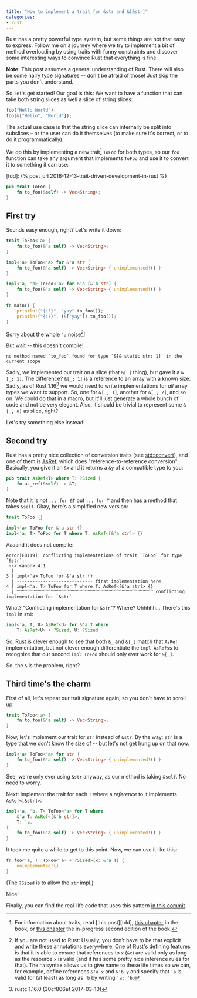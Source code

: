 ```yaml
---
title: "How to implement a trait for &str and &[&str]"
categories:
- rust
---
```


Rust has a pretty powerful type system, but some things are not that easy to express. Follow me on a journey where we try to implement a bit of method overloading by using traits with funny constraints and discover some interesting ways to convince Rust that everything is fine.

**Note:** This post assumes a general understanding of Rust. There will also be some hairy type signatures -- don't be afraid of those! Just skip the parts you don't understand.

So, let's get started! Our goal is this: We want to have a function that can take both string slices as well a slice of string slices:

```rust
foo("Hello World");
foo(&["Hello", "World"]);
```

The actual use case is that the string slice can internally be split into subslices – or the user can do it themselves (to make sure it's correct, or to do it programmatically).

We do this by implementing a new trait[^traits] `ToFoo` for both types, so our `foo` function can take any argument that implements `ToFoo` and use it to convert it to something it can use:

[^traits]: For information about traits, read [this post][tdd], [this chapter][book] in the book, or [this chapter][book2] the in-progress second edition of the book.

[book]: https://doc.rust-lang.org/book/traits.html
[book2]: http://rust-lang.github.io/book/second-edition/ch10-00-generics.html
[tdd]: {% post_url 2016-12-13-trait-driven-development-in-rust %}

```rust
pub trait ToFoo {
    fn to_foo(&self) -> Vec<String>;
}
```

## First try

Sounds easy enough, right? Let's write it down:

```rust
trait ToFoo<'a> {
    fn to_foo(&'a self) -> Vec<String>;
}

impl<'a> ToFoo<'a> for &'a str {
    fn to_foo(&'a self) -> Vec<String> { unimplemented!() }
}

impl<'a, 'b> ToFoo<'a> for &'a [&'b str] {
    fn to_foo(&'a self) -> Vec<String> { unimplemented!() }
}

fn main() {
    println!("{:?}", "yay".to_foo());
    println!("{:?}", (&["yay"]).to_foo());
}
```

Sorry about the whole `'a` noise[^lifetimes]!

[^lifetimes]: If you are not used to Rust: Usually, you don't have to be that explicit and write these annotations everywhere. One of Rust's defining features is that it is able to ensure that references to `x` (`&x`) are valid only as long as the resource `x` is valid (and it has some pretty nice inference rules for that). The `'a` syntax allows us to give name to these life times so we can, for example, define references `&'a x` and `&'b y` and specify that `'a` is valid for (at least) as long as `'b` by writing `'a: 'b`.

But wait -- this doesn't compile!

```text
no method named `to_foo` found for type `&[&'static str; 1]` in the current scope
```

Sadly, we implemented our trait on a slice (that `&[_]` thing), but gave it a `&[_; 1]`. The difference? `&[_; 1]` is a reference to an array with a known size. Sadly, as of Rust 1.16[^rust-version] we would need to write implementations for _all_ array types we want to support. So, one for `&[_; 1]`, another for `&[_; 2]`, and so on. We could do that in a macro, but it'll just generate a whole bunch of code and not be very elegant. Also, it should be trivial to represent some `&[_, n]` as slice, right?

[^rust-version]: rustc 1.16.0 (30cf806ef 2017-03-10)

Let's try something else instead!

## Second try

Rust has a pretty nice collection of conversion traits (see [std::convert]), and one of them is [AsRef], which does "reference-to-reference conversion". Basically, you give it an `&x` and it returns a `&y` of a compatible type to you:

[std::convert]: https://doc.rust-lang.org/std/convert/index.html
[AsRef]: https://doc.rust-lang.org/std/convert/trait.AsRef.html

```rust
pub trait AsRef<T> where T: ?Sized {
    fn as_ref(&self) -> &T;
}
```

Note that it is not `... for &T` but `... for T` and then has a method that takes `&self`. Okay, here's a simplified new version:

```rust
trait ToFoo {}

impl<'a> ToFoo for &'a str {}
impl<'a, T> ToFoo for T where T: AsRef<[&'a str]> {}
```

Aaaand it does not compile:

```text
error[E0119]: conflicting implementations of trait `ToFoo` for type `&str`:
 --> <anon>:4:1
  |
3 | impl<'a> ToFoo for &'a str {}
  | ----------------------------- first implementation here
4 | impl<'a, T> ToFoo for T where T: AsRef<[&'a str]> {}
  | ^^^^^^^^^^^^^^^^^^^^^^^^^^^^^^^^^^^^^^^^^^^^^^^^^^^^ conflicting implementation for `&str`
```

What? "Conflicting implementation for `&str`"? Where? Ohhhhh… There's this `impl` in `std`:

```rust
impl<'a, T, U> AsRef<U> for &'a T where
    T: AsRef<U> + ?Sized, U: ?Sized
```

So, Rust is clever enough to see that both `&_` and `&[_]` match that `AsRef` implementation, but not clever enough differentiate the `impl AsRefs`s to recognize that our second `impl ToFoo` should only ever work for `&[_]`.

So, the `&` is the problem, right?

## Third time's the charm

First of all, let's repeat our trait signature again, so you don't have to scroll up:

```rust
trait ToFoo<'a> {
    fn to_foo(&'a self) -> Vec<String>;
}
```

Now, let's implement our trait for `str` instead of `&str`. By the way: `str` is a type that we don't know the size of -- but let's not get hung up on that now.

```rust
impl<'a> ToFoo<'a> for str {
    fn to_foo(&'a self) -> Vec<String> { unimplemented!() }
}
```

See, we're only ever using `&str` anyway, as our method is taking `&self`. No need to worry.

Next: Implement the trait for each `T` where a _reference_ to it implements `AsRef<[&str]>`:

```rust
impl<'a, 'b, T> ToFoo<'a> for T where
    &'a T: AsRef<[&'b str]>,
    T: 'a,
{
    fn to_foo(&'a self) -> Vec<String> { unimplemented!() }
}
```

It took me quite a while to get to this point. Now, we can use it like this:

```rust
fn foo<'a, T: ToFoo<'a> + ?Sized>(x: &'a T) {
    unimplemented!()
}
```

(The `?Sized` is to allow the `str` impl.)

Nice!

Finally, you can find the real-life code that uses this pattern [in this commit][commit].

[commit]: https://github.com/killercup/assert_cli/commit/a04a0e1a57ee83c7634e6ff1fa8494a8a73b54cd
